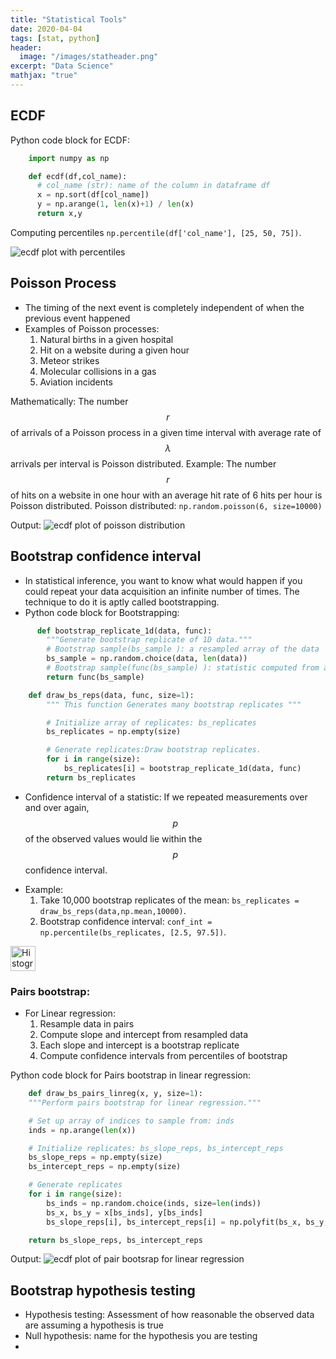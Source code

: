 ```yaml
---
title: "Statistical Tools"
date: 2020-04-04
tags: [stat, python]
header:
  image: "/images/statheader.png"
excerpt: "Data Science"
mathjax: "true"
---
```


## ECDF
Python code block for ECDF:
```python
    import numpy as np

    def ecdf(df,col_name):  
      # col_name (str): name of the column in dataframe df 
      x = np.sort(df[col_name])
      y = np.arange(1, len(x)+1) / len(x)
      return x,y
```
Computing percentiles `np.percentile(df['col_name'], [25, 50, 75])`.

<img src="{{ site.url }}{{ site.baseurl }}/images/ecdf.png" alt="ecdf plot with percentiles">

## Poisson Process
* The timing of the next event is completely independent of when the previous event happened
* Examples of Poisson processes:
  1. Natural births in a given hospital
  2. Hit on a website during a given hour
  3. Meteor strikes
  4. Molecular collisions in a gas
  5. Aviation incidents
  
Mathematically: The number $$r$$ of arrivals of a Poisson process in a given time interval with average rate of $$λ$$ arrivals
per interval is Poisson distributed.
Example: The number $$r$$ of hits on a website in one hour with an average hit rate of 6 hits per hour is Poisson distributed.
Poisson distributed: `np.random.poisson(6, size=10000) `

Output:
<img src="{{ site.url }}{{ site.baseurl }}/images/posision.png" alt="ecdf plot of poisson distribution">

## Bootstrap confidence interval
* In statistical inference, you want to know what would happen if you could repeat your data acquisition an infinite number of times. The technique to do it is aptly called bootstrapping.
* Python code block for Bootstrapping:
```python
      def bootstrap_replicate_1d(data, func):
        """Generate bootstrap replicate of 1D data."""
        # Bootstrap sample(bs_sample ): a resampled array of the data
        bs_sample = np.random.choice(data, len(data)) 
        # Bootstrap sample(func(bs_sample) ): statistic computed from a resampled array
        return func(bs_sample)
```
```python  
    def draw_bs_reps(data, func, size=1):
        """ This function Generates many bootstrap replicates """

        # Initialize array of replicates: bs_replicates
        bs_replicates = np.empty(size)

        # Generate replicates:Draw bootstrap replicates.
        for i in range(size):
            bs_replicates[i] = bootstrap_replicate_1d(data, func)
        return bs_replicates  
```

+ Confidence interval of a statistic: If we repeated measurements over and over again, $$p%$$ of the observed values would lie within the $$p%$$ confidence interval.
- Example:
   1. Take 10,000 bootstrap replicates of the mean:  `bs_replicates = draw_bs_reps(data,np.mean,10000)`.
   2. Bootstrap confidence interval: `conf_int = np.percentile(bs_replicates, [2.5, 97.5])`.
   
<img src="{{ site.url }}{{ site.baseurl }}/images/bootstrap.png"  height="40"  alt="Histogram showing bootstrap replicates in 95 confidence interval">

### Pairs bootstrap:
* For Linear regression:
  1. Resample data in pairs
  2. Compute slope and intercept from resampled data
  3. Each slope and intercept is a bootstrap replicate
  4. Compute confidence intervals from percentiles of bootstrap
 
 Python code block for Pairs bootstrap in linear regression:
```python
    def draw_bs_pairs_linreg(x, y, size=1):
    """Perform pairs bootstrap for linear regression."""

    # Set up array of indices to sample from: inds
    inds = np.arange(len(x))

    # Initialize replicates: bs_slope_reps, bs_intercept_reps
    bs_slope_reps = np.empty(size)
    bs_intercept_reps = np.empty(size)

    # Generate replicates
    for i in range(size):
        bs_inds = np.random.choice(inds, size=len(inds))
        bs_x, bs_y = x[bs_inds], y[bs_inds]
        bs_slope_reps[i], bs_intercept_reps[i] = np.polyfit(bs_x, bs_y,1)

    return bs_slope_reps, bs_intercept_reps
```
Output:
<img src="{{ site.url }}{{ site.baseurl }}/images/pairbootstrap.svg" alt="ecdf plot of pair bootsrap for linear regression">

## Bootstrap hypothesis testing
   * Hypothesis testing: Assessment of how reasonable the observed data are assuming a hypothesis is true
   * Null hypothesis: name for the hypothesis you are testing
   *


